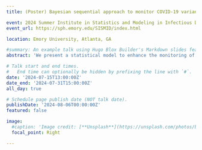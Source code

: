 ```yaml
---
title: (Poster) Bayesian sequential approach to monitor COVID-19 variants through test positivity rate from wastewater

event: 2024 Summer Institute in Statistics and Modeling in Infectious Diseases (SISMID)
event_url: https://sph.emory.edu/SISMID/index.html

location: Emory University, Atlanta, GA

#summary: An example talk using Hugo Blox Builder's Markdown slides feature.
abstract: 'We present a statistical model to enhance the monitoring of COVID-19 outbreaks by correlating SARS-CoV-2 RNA concentrations in wastewater with the test positivity rate (TPR). To capture the non-autonomous nature of the prolonged pandemic, we introduce an adaptive scheme that can effectively model changes in viral transmission dynamics over time. The TPR is modeled through a sequential Bayesian approach with a Beta regression model using SARS-CoV-2 RNA concentrations measured in WW as covariable. This approach allows us to compute the TPR based on wastewater measurements and to incorporate changes in viral transmission dynamics through the adaptive scheme. Our results demonstrate that the proposed model provides a more comprehensive understanding of COVID-19 transmission dynamics compared to relying solely on clinical case detection. The model can inform public health interventions and serve as a powerful tool for monitoring COVID-19 outbreaks.'

# Talk start and end times.
#   End time can optionally be hidden by prefixing the line with `#`.
date: '2024-07-15T13:00:00Z'
date_end: '2024-07-31T15:00:00Z'
all_day: true

# Schedule page publish date (NOT talk date).
publishDate: '2024-08-06T00:00:00Z'
featured: false

image:
  #caption: 'Image credit: [**Unsplash**](https://unsplash.com/photos/bzdhc5b3Bxs)'
  focal_point: Right

---
```



